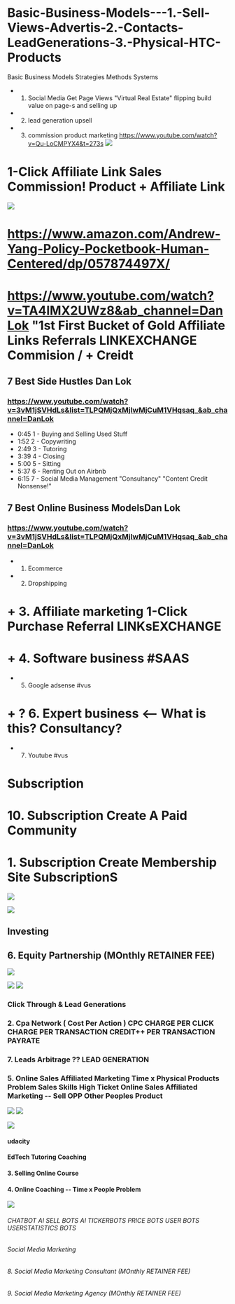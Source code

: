 # Basic-Business-Models---1.-Sell-Views-Advertis-2.-Contacts-LeadGenerations-3.-Physical-HTC-Products
Basic Business Models Strategies Methods Systems
+ 1. Social Media Get Page Views "Virtual Real Estate" flipping build value on page-s and selling up
+ 2. lead generation upsell
+ 3. commission product marketing
https://www.youtube.com/watch?v=Qu-LoCMPYX4&t=273s
![](https://i.gr-assets.com/images/S/compressed.photo.goodreads.com/books/1541948713l/42167361.jpg)
# 1-Click Affiliate Link Sales Commission! Product + Affiliate Link

![](https://pbs.twimg.com/card_img/1342605165854158848/9-2beJf2?format=png&name=small)
# https://www.amazon.com/Andrew-Yang-Policy-Pocketbook-Human-Centered/dp/057874497X/

# https://www.youtube.com/watch?v=TA4lMX2UWz8&ab_channel=DanLok "1st First Bucket of Gold Affiliate Links Referrals LINKEXCHANGE Commision / + Creidt


## 7 Best Side Hustles Dan Lok
### https://www.youtube.com/watch?v=3vM1jSVHdLs&list=TLPQMjQxMjIwMjCuM1VHqsaq_&ab_channel=DanLok
+ 0:45 1 - Buying and Selling Used Stuff
+ 1:52 2 - Copywriting
+ 2:49 3 - Tutoring
+ 3:39 4 - Closing
+ 5:00 5 - Sitting
+ 5:37 6 - Renting Out on Airbnb
+ 6:15 7 -  Social Media Management "Consultancy" "Content Credit Nonsense!"


## 7 Best Online Business ModelsDan Lok
### https://www.youtube.com/watch?v=3vM1jSVHdLs&list=TLPQMjQxMjIwMjCuM1VHqsaq_&ab_channel=DanLok
+  1. Ecommerce
+  2. Dropshipping
# +  3. Affiliate marketing 1-Click Purchase Referral LINKsEXCHANGE
# +  4. Software business #SAAS
+ 5. Google adsense #vus
# +  ? 6. Expert business  <-- What is this? Consultancy?
+ 7. Youtube #vus

# Subscription
# 10. Subscription Create A Paid Community
# 1. Subscription Create Membership Site SubscriptionS
![](https://images-na.ssl-images-amazon.com/images/I/71zWF5IBT9L.jpg)


![](https://blog.adioma.com/wp-content/uploads/2013/05/how-funding-works-infographic.png)
## Investing
## 6. Equity Partnership (MOnthly RETAINER FEE)


![](https://blog.adioma.com/wp-content/uploads/2013/05/how-funding-works-infographic.png)

![](https://www.appsflyer.com/wp-content/uploads/2018/09/cpa-graphic.png)
![](https://www.tune.com/tune-com-content/uploads/2019/01/what-is-affiliate-marketing.jpg)
### Click Through & Lead Generations 
### 2. Cpa Network ( Cost Per Action )  CPC CHARGE PER CLICK CHARGE PER TRANSACTION CREDIT++ PER TRANSACTION PAYRATE
### 7. Leads Arbitrage ?? LEAD GENERATION
### 5. Online Sales Affiliated Marketing  Time x Physical Products Problem Sales Skills  High Ticket Online Sales Affiliated Marketing -- Sell OPP Other Peoples Product
![](https://www.appsflyer.com/wp-content/uploads/2018/09/cpa-graphic.png)
![](https://blog.hubspot.com/hs-fs/hubfs/larger-inbound-methodology.png?width=600&name=larger-inbound-methodology.png)


![](https://miro.medium.com/max/1356/1*hWHfNVYS4B1dgB75bhUAXQ.png)
#### udacity
#### EdTech Tutoring Coaching 
#### 3. Selling Online Course 
#### 4. Online Coaching -- Time x People Problem

![](https://image.flaticon.com/icons/png/512/124/124019.png)
###### CHATBOT AI SELL BOTS AI TICKERBOTS PRICE BOTS USER BOTS USERSTATISTICS BOTS
###### Social Media Marketing
###### 8. Social Media Marketing Consultant (MOnthly RETAINER FEE)
###### 9. Social Media Marketing Agency (MOnthly RETAINER FEE)


